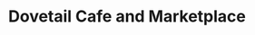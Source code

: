 ---
title: "Dovetail Cafe and Marketplace"
url: /duluth/dovetail-cafe-and-marketplace/
shop: shop
---
